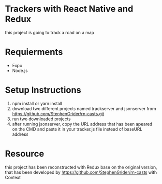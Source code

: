 # Trackers with React Native and Redux
this project is going to track a road on a map

# Requierments
- Expo
- Node.js

# Setup Instructions
1. npm install or yarn install
2. download two different projects named trackserver and jsonserver 
from https://github.com/StephenGrider/rn-casts.git
3. run two downloaded projects 
4. after running jsonserver, copy the URL address that has been apeared on the CMD 
and paste it in your tracker.js file instead of baseURL address

# Resource
this project has been reconstructed with Redux base on the original version, 
that has been developed by https://github.com/StephenGrider/rn-casts with Context




